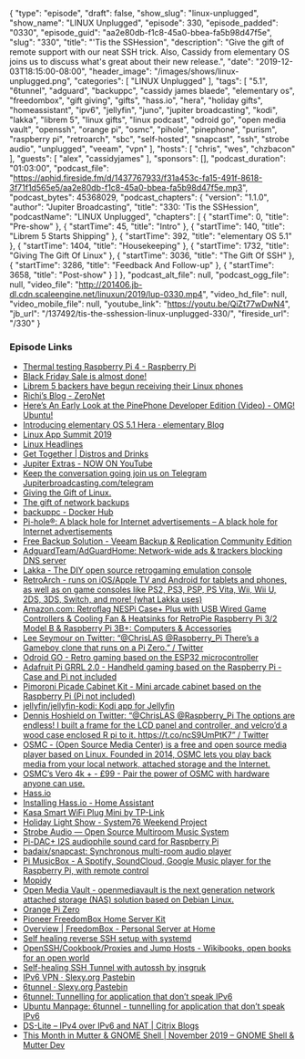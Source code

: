 {
  "type": "episode",
  "draft": false,
  "show_slug": "linux-unplugged",
  "show_name": "LINUX Unplugged",
  "episode": 330,
  "episode_padded": "0330",
  "episode_guid": "aa2e80db-f1c8-45a0-bbea-fa5b98d47f5e",
  "slug": "330",
  "title": "'Tis the SSHession",
  "description": "Give the gift of remote support with our neat SSH trick. Also, Cassidy from elementary OS joins us to discuss what's great about their new release.",
  "date": "2019-12-03T18:15:00-08:00",
  "header_image": "/images/shows/linux-unplugged.png",
  "categories": [
    "LINUX Unplugged"
  ],
  "tags": [
    "5.1",
    "6tunnel",
    "adguard",
    "backuppc",
    "cassidy james blaede",
    "elementary os",
    "freedombox",
    "gift giving",
    "gifts",
    "hass.io",
    "hera",
    "holiday gifts",
    "homeassistant",
    "ipv6",
    "jellyfin",
    "juno",
    "jupiter broadcasting",
    "kodi",
    "lakka",
    "librem 5",
    "linux gifts",
    "linux podcast",
    "odroid go",
    "open media vault",
    "openssh",
    "orange pi",
    "osmc",
    "pihole",
    "pinephone",
    "purism",
    "raspberry pi",
    "retroarch",
    "sbc",
    "self-hosted",
    "snapcast",
    "ssh",
    "strobe audio",
    "unplugged",
    "veeam",
    "vpn"
  ],
  "hosts": [
    "chris",
    "wes",
    "chzbacon"
  ],
  "guests": [
    "alex",
    "cassidyjames"
  ],
  "sponsors": [],
  "podcast_duration": "01:03:00",
  "podcast_file": "https://aphid.fireside.fm/d/1437767933/f31a453c-fa15-491f-8618-3f71f1d565e5/aa2e80db-f1c8-45a0-bbea-fa5b98d47f5e.mp3",
  "podcast_bytes": 45368029,
  "podcast_chapters": {
    "version": "1.1.0",
    "author": "Jupiter Broadcasting",
    "title": "330: 'Tis the SSHession",
    "podcastName": "LINUX Unplugged",
    "chapters": [
      {
        "startTime": 0,
        "title": "Pre-show"
      },
      {
        "startTime": 45,
        "title": "Intro"
      },
      {
        "startTime": 140,
        "title": "Librem 5 Starts Shipping"
      },
      {
        "startTime": 392,
        "title": "elementary OS 5.1"
      },
      {
        "startTime": 1404,
        "title": "Housekeeping"
      },
      {
        "startTime": 1732,
        "title": "Giving The Gift Of Linux"
      },
      {
        "startTime": 3036,
        "title": "The Gift Of SSH"
      },
      {
        "startTime": 3286,
        "title": "Feedback And Follow-up"
      },
      {
        "startTime": 3658,
        "title": "Post-show"
      }
    ]
  },
  "podcast_alt_file": null,
  "podcast_ogg_file": null,
  "video_file": "http://201406.jb-dl.cdn.scaleengine.net/linuxun/2019/lup-0330.mp4",
  "video_hd_file": null,
  "video_mobile_file": null,
  "youtube_link": "https://youtu.be/QiZt77wDwN4",
  "jb_url": "/137492/tis-the-sshession-linux-unplugged-330/",
  "fireside_url": "/330"
}


### Episode Links

  * [Thermal testing Raspberry Pi 4 - Raspberry Pi](https://www.raspberrypi.org/blog/thermal-testing-raspberry-pi-4/ "Thermal testing Raspberry Pi 4 - Raspberry Pi")
  * [Black Friday Sale is almost done!](https://linuxacademy.com/pricing/ "Black Friday Sale is almost done!")
  * [Librem 5 backers have begun receiving their Linux phones](https://arstechnica.com/gadgets/2019/12/librem-5-backers-receiving-their-linux-phones "Librem 5 backers have begun receiving their Linux phones")
  * [Richi’s Blog - ZeroNet](https://0net.io/1EwAh4KUfGgRw1re7uyrmTUWKZYV9SHVcW/ "Richi’s Blog - ZeroNet")
  * [Here’s An Early Look at the PinePhone Developer Edition (Video) - OMG! Ubuntu!](https://www.omgubuntu.co.uk/2019/12/pinephone-developer-edition-video "Here’s An Early Look at the PinePhone Developer Edition \(Video\) - OMG! Ubuntu!")
  * [Introducing elementary OS 5.1 Hera ⋅ elementary Blog](https://blog.elementary.io/introducing-elementary-os-5-1-hera/ "Introducing elementary OS 5.1 Hera ⋅ elementary Blog")
  * [Linux App Summit 2019](https://linuxappsummit.org/ "Linux App Summit 2019")
  * [Linux Headlines](https://linuxheadlines.show/ "Linux Headlines")
  * [Get Together | Distros and Drinks](https://gettogether.community/events/3361/distros-and-drinks/ "Get Together | Distros and Drinks")
  * [Jupiter Extras - NOW ON YouTube](https://www.youtube.com/channel/UCkZKIGkCwEVupUDmVs3cRXA/videos "Jupiter Extras - NOW ON YouTube")
  * [Keep the conversation going join us on Telegram Jupiterbroadcasting.com/telegram](https://jupiterbroadcasting.com/telegram "Keep the conversation going join us on Telegram Jupiterbroadcasting.com/telegram")
  * [Giving the Gift of Linux.](https://slexy.org/view/s2NfTPUw4H "Giving the Gift of Linux.")
  * [The gift of network backups](https://www.howtoforge.com/tutorial/raspberry-pi-as-backup-server-for-linux-and-windows/ "The gift of network backups")
  * [backuppc - Docker Hub](https://hub.docker.com/r/adferrand/backuppc/ "backuppc - Docker Hub")
  * [Pi-hole®: A black hole for Internet advertisements – A black hole for Internet advertisements](https://pi-hole.net/ "Pi-hole®: A black hole for Internet advertisements – A black hole for Internet advertisements")
  * [Free Backup Solution - Veeam Backup & Replication Community Edition](https://www.veeam.com/virtual-machine-backup-solution-free.html "Free Backup Solution - Veeam Backup & Replication Community Edition")
  * [AdguardTeam/AdGuardHome: Network-wide ads & trackers blocking DNS server](https://github.com/AdguardTeam/AdGuardHome "AdguardTeam/AdGuardHome: Network-wide ads & trackers blocking DNS server")
  * [Lakka - The DIY open source retrogaming emulation console](https://www.lakka.tv/ "Lakka - The DIY open source retrogaming emulation console")
  * [RetroArch - runs on iOS/Apple TV and Android for tablets and phones, as well as on game consoles like PS2, PS3, PSP, PS Vita, Wii, Wii U, 2DS, 3DS, Switch, and more! (what Lakka uses)](https://www.retroarch.com/ "RetroArch - runs on iOS/Apple TV and Android for tablets and phones, as well as on game consoles like PS2, PS3, PSP, PS Vita, Wii, Wii U, 2DS, 3DS, Switch, and more! \(what Lakka uses\)")
  * [Amazon.com: Retroflag NESPi Case+ Plus with USB Wired Game Controllers & Cooling Fan & Heatsinks for RetroPie Raspberry Pi 3/2 Model B & Raspberry Pi 3B+: Computers & Accessories](https://www.amazon.com/Retroflag-Controllers-Heatsinks-RetroPie-Raspberry/dp/B0787348WK "Amazon.com: Retroflag NESPi Case+ Plus with USB Wired Game Controllers & Cooling Fan & Heatsinks for RetroPie Raspberry Pi 3/2 Model B & Raspberry Pi 3B+: Computers & Accessories")
  * [Lee Seymour on Twitter: “@ChrisLAS @Raspberry_Pi There’s a Gameboy clone that runs on a Pi Zero.” / Twitter](https://twitter.com/fleamour/status/1201754231809675264 "Lee Seymour on Twitter: “@ChrisLAS @Raspberry_Pi There’s a Gameboy clone that runs on a Pi Zero.” / Twitter")
  * [Odroid GO - Retro gaming based on the ESP32 microcontroller](https://www.hardkernel.com/shop/odroid-go/ "Odroid GO - Retro gaming based on the ESP32 microcontroller")
  * [Adafruit Pi GRRL 2.0 - Handheld gaming based on the Raspberry Pi - Case and Pi not included](https://www.adafruit.com/product/3014? "Adafruit Pi GRRL 2.0 - Handheld gaming based on the Raspberry Pi - Case and Pi not included")
  * [Pimoroni Picade Cabinet Kit - Mini arcade cabinet based on the Raspberry Pi (Pi not included)](https://www.adafruit.com/product/2706 "Pimoroni Picade Cabinet Kit - Mini arcade cabinet based on the Raspberry Pi \(Pi not included\)")
  * [jellyfin/jellyfin-kodi: Kodi app for Jellyfin](https://github.com/jellyfin/jellyfin-kodi "jellyfin/jellyfin-kodi: Kodi app for Jellyfin")
  * [Dennis Hoshield on Twitter: “@ChrisLAS @Raspberry_Pi The options are endless! I built a frame for the LCD panel and controller, and velcro’d a wood case enclosed R pi to it. https://t.co/ncS9UmPtK7” / Twitter](https://twitter.com/DHoshield/status/1201662412384088068 "Dennis Hoshield on Twitter: “@ChrisLAS @Raspberry_Pi The options are endless! I built a frame for the LCD panel and controller, and velcro’d a wood case enclosed R pi to it. https://t.co/ncS9UmPtK7” / Twitter")
  * [OSMC - (Open Source Media Center) is a free and open source media player based on Linux. Founded in 2014, OSMC lets you play back media from your local network, attached storage and the Internet.](https://osmc.tv/ "OSMC - \(Open Source Media Center\) is a free and open source media player based on Linux. Founded in 2014, OSMC lets you play back media from your local network, attached storage and the Internet.")
  * [OSMC’s Vero 4k + - £99 - Pair the power of OSMC with hardware anyone can use.](https://osmc.tv/vero/ "OSMC’s Vero 4k + - £99 - Pair the power of OSMC with hardware anyone can use.")
  * [Hass.io](https://www.home-assistant.io/hassio/ "Hass.io")
  * [Installing Hass.io - Home Assistant](https://www.home-assistant.io/hassio/installation/ "Installing Hass.io - Home Assistant")
  * [Kasa Smart WiFi Plug Mini by TP-Link](https://www.amazon.com/TP-Link-HS105-KIT-Required-Assistant/dp/B01K1JVZOE "Kasa Smart WiFi Plug Mini by TP-Link")
  * [Holiday Light Show - System76 Weekend Project](https://system76.com/weekend-project/holiday-light-show "Holiday Light Show - System76 Weekend Project")
  * [Strobe Audio — Open Source Multiroom Music System](http://strobe.audio/ "Strobe Audio — Open Source Multiroom Music System")
  * [Pi-DAC+ I2S audiophile sound card for Raspberry Pi](http://iqaudio.co.uk/hats/8-pi-dac.html "Pi-DAC+ I2S audiophile sound card for Raspberry Pi")
  * [badaix/snapcast: Synchronous multi-room audio player](https://github.com/badaix/snapcast "badaix/snapcast: Synchronous multi-room audio player")
  * [Pi MusicBox - A Spotify, SoundCloud, Google Music player for the Raspberry Pi, with remote control](https://www.pimusicbox.com/ "Pi MusicBox - A Spotify, SoundCloud, Google Music player for the Raspberry Pi, with remote control")
  * [Mopidy](https://mopidy.com/ "Mopidy")
  * [Open Media Vault - openmediavault is the next generation network attached storage (NAS) solution based on Debian Linux.](https://www.openmediavault.org/ "Open Media Vault - openmediavault is the next generation network attached storage \(NAS\) solution based on Debian Linux.")
  * [Orange Pi Zero](http://www.orangepi.org/orangepizero/ "Orange Pi Zero")
  * [Pioneer FreedomBox Home Server Kit](https://www.olimex.com/Products/OLinuXino/Home-Server/Pioneer-FreedomBox-HSK/ "Pioneer FreedomBox Home Server Kit")
  * [Overview | FreedomBox - Personal Server at Home](https://freedombox.org/ "Overview | FreedomBox - Personal Server at Home")
  * [Self healing reverse SSH setup with systemd](https://blog.stigok.com/2018/04/22/self-healing-reverse-ssh-systemd-service.html "Self healing reverse SSH setup with systemd")
  * [OpenSSH/Cookbook/Proxies and Jump Hosts - Wikibooks, open books for an open world](https://en.wikibooks.org/wiki/OpenSSH/Cookbook/Proxies_and_Jump_Hosts#Jump_Hosts_--_Passing_Through_a_Gateway_or_Two "OpenSSH/Cookbook/Proxies and Jump Hosts - Wikibooks, open books for an open world")
  * [Self-healing SSH Tunnel with autossh by jnsgruk](https://gist.github.com/jnsgruk/c00859e2c910b39f06643dbd81bb81eb "Self-healing SSH Tunnel with autossh by jnsgruk")
  * [IPv6 VPN · Slexy.org Pastebin](https://slexy.org/view/s2fhQA1F5d "IPv6 VPN · Slexy.org Pastebin")
  * [6tunnel · Slexy.org Pastebin](https://slexy.org/view/s23hTaJ8eP "6tunnel · Slexy.org Pastebin")
  * [6tunnel: Tunnelling for application that don’t speak IPv6](https://github.com/wojtekka/6tunnel "6tunnel: Tunnelling for application that don’t speak IPv6")
  * [Ubuntu Manpage: 6tunnel - tunnelling for application that don’t speak IPv6](http://manpages.ubuntu.com/manpages/bionic/man1/6tunnel.1.html "Ubuntu Manpage: 6tunnel - tunnelling for application that don’t speak IPv6")
  * [DS-Lite – IPv4 over IPv6 and NAT | Citrix Blogs](https://www.citrix.com/blogs/2012/03/22/ds-lite-%E2%80%93-ipv4-over-ipv6-and-nat/ "DS-Lite – IPv4 over IPv6 and NAT | Citrix Blogs")
  * [This Month in Mutter & GNOME Shell | November 2019 – GNOME Shell & Mutter Dev](https://blogs.gnome.org/shell-dev/2019/12/03/this-month-in-mutter-gnome-shell-november-2019/ "This Month in Mutter & GNOME Shell | November 2019 – GNOME Shell & Mutter Dev")


